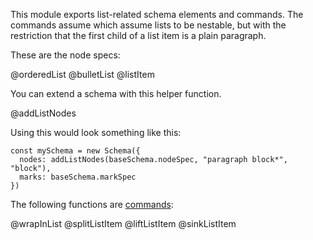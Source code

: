 This module exports list-related schema elements and commands. The
commands assume which assume lists to be nestable, but with the
restriction that the first child of a list item is a plain paragraph.

These are the node specs:

@orderedList
@bulletList
@listItem

You can extend a schema with this helper function.

@addListNodes

Using this would look something like this:

    const mySchema = new Schema({
      nodes: addListNodes(baseSchema.nodeSpec, "paragraph block*", "block"),
      marks: baseSchema.markSpec
    })

The following functions are [commands](#commands):

@wrapInList
@splitListItem
@liftListItem
@sinkListItem
